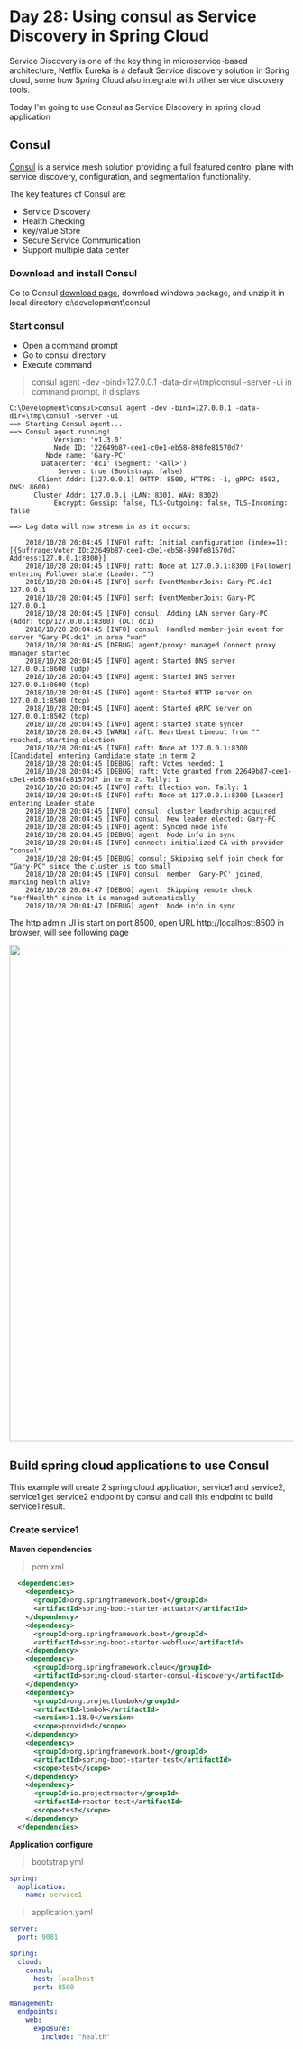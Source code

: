 # Day 28: Using consul as Service Discovery in Spring Cloud

Service Discovery is one of the key thing in microservice-based architecture, Netflix Eureka is a default Service discovery solution in Spring cloud, some how Spring Cloud also integrate with other service discovery tools.

Today I'm going to use Consul as Service Discovery in spring cloud application

## Consul

[Consul](https://www.consul.io/) is a service mesh solution providing a full featured control plane with service discovery, configuration, and segmentation functionality.

The key features of Consul are:
- Service Discovery
- Health Checking
- key/value Store
- Secure Service Communication
- Support multiple data center

### Download and install Consul

Go to Consul [download page](https://www.consul.io/downloads.html), download windows package, and unzip it in local directory c:\development\consul

### Start consul

- Open a command prompt
- Go to consul directory
- Execute command
>consul agent -dev -bind=127.0.0.1 -data-dir=\tmp\consul -server -ui
in command prompt, it displays
```
C:\Development\consul>consul agent -dev -bind=127.0.0.1 -data-dir=\tmp\consul -server -ui
==> Starting Consul agent...
==> Consul agent running!
           Version: 'v1.3.0'
           Node ID: '22649b87-cee1-c0e1-eb58-898fe81570d7'
         Node name: 'Gary-PC'
        Datacenter: 'dc1' (Segment: '<all>')
            Server: true (Bootstrap: false)
       Client Addr: [127.0.0.1] (HTTP: 8500, HTTPS: -1, gRPC: 8502, DNS: 8600)
      Cluster Addr: 127.0.0.1 (LAN: 8301, WAN: 8302)
           Encrypt: Gossip: false, TLS-Outgoing: false, TLS-Incoming: false

==> Log data will now stream in as it occurs:

    2018/10/28 20:04:45 [INFO] raft: Initial configuration (index=1): [{Suffrage:Voter ID:22649b87-cee1-c0e1-eb58-898fe81570d7 Address:127.0.0.1:8300}]
    2018/10/28 20:04:45 [INFO] raft: Node at 127.0.0.1:8300 [Follower] entering Follower state (Leader: "")
    2018/10/28 20:04:45 [INFO] serf: EventMemberJoin: Gary-PC.dc1 127.0.0.1
    2018/10/28 20:04:45 [INFO] serf: EventMemberJoin: Gary-PC 127.0.0.1
    2018/10/28 20:04:45 [INFO] consul: Adding LAN server Gary-PC (Addr: tcp/127.0.0.1:8300) (DC: dc1)
    2018/10/28 20:04:45 [INFO] consul: Handled member-join event for server "Gary-PC.dc1" in area "wan"
    2018/10/28 20:04:45 [DEBUG] agent/proxy: managed Connect proxy manager started
    2018/10/28 20:04:45 [INFO] agent: Started DNS server 127.0.0.1:8600 (udp)
    2018/10/28 20:04:45 [INFO] agent: Started DNS server 127.0.0.1:8600 (tcp)
    2018/10/28 20:04:45 [INFO] agent: Started HTTP server on 127.0.0.1:8500 (tcp)
    2018/10/28 20:04:45 [INFO] agent: Started gRPC server on 127.0.0.1:8502 (tcp)
    2018/10/28 20:04:45 [INFO] agent: started state syncer
    2018/10/28 20:04:45 [WARN] raft: Heartbeat timeout from "" reached, starting election
    2018/10/28 20:04:45 [INFO] raft: Node at 127.0.0.1:8300 [Candidate] entering Candidate state in term 2
    2018/10/28 20:04:45 [DEBUG] raft: Votes needed: 1
    2018/10/28 20:04:45 [DEBUG] raft: Vote granted from 22649b87-cee1-c0e1-eb58-898fe81570d7 in term 2. Tally: 1
    2018/10/28 20:04:45 [INFO] raft: Election won. Tally: 1
    2018/10/28 20:04:45 [INFO] raft: Node at 127.0.0.1:8300 [Leader] entering Leader state
    2018/10/28 20:04:45 [INFO] consul: cluster leadership acquired
    2018/10/28 20:04:45 [INFO] consul: New leader elected: Gary-PC
    2018/10/28 20:04:45 [INFO] agent: Synced node info
    2018/10/28 20:04:45 [DEBUG] agent: Node info in sync
    2018/10/28 20:04:45 [INFO] connect: initialized CA with provider "consul"
    2018/10/28 20:04:45 [DEBUG] consul: Skipping self join check for "Gary-PC" since the cluster is too small
    2018/10/28 20:04:45 [INFO] consul: member 'Gary-PC' joined, marking health alive
    2018/10/28 20:04:47 [DEBUG] agent: Skipping remote check "serfHealth" since it is managed automatically
    2018/10/28 20:04:47 [DEBUG] agent: Node info in sync
```

The http admin UI is start on port 8500, open URL http://localhost:8500 in browser, will see following page

<img width="880" src="https://user-images.githubusercontent.com/3359299/47623988-88addc80-daed-11e8-8454-8e9c9eb790f3.PNG" />

## Build spring cloud applications to use Consul

This example will create 2 spring cloud application, service1 and service2, service1 get service2 endpoint by consul and call this endpoint to build service1 result.

### Create service1

**Maven dependencies**
>pom.xml
```xml
  <dependencies>
    <dependency>
      <groupId>org.springframework.boot</groupId>
      <artifactId>spring-boot-starter-actuator</artifactId>
    </dependency>
    <dependency>
      <groupId>org.springframework.boot</groupId>
      <artifactId>spring-boot-starter-webflux</artifactId>
    </dependency>
    <dependency>
      <groupId>org.springframework.cloud</groupId>
      <artifactId>spring-cloud-starter-consul-discovery</artifactId>
    </dependency>
    <dependency>
      <groupId>org.projectlombok</groupId>
      <artifactId>lombok</artifactId>
      <version>1.18.0</version>
      <scope>provided</scope>
    </dependency>
    <dependency>
      <groupId>org.springframework.boot</groupId>
      <artifactId>spring-boot-starter-test</artifactId>
      <scope>test</scope>
    </dependency>
    <dependency>
      <groupId>io.projectreactor</groupId>
      <artifactId>reactor-test</artifactId>
      <scope>test</scope>
    </dependency>
  </dependencies>
```

**Application configure**
>bootstrap.yml
```yaml
spring:
  application:
    name: service1
```    

>application.yaml
```yaml
server:
  port: 9081

spring:
  cloud:
    consul:
      host: localhost
      port: 8500

management:
  endpoints:
    web:
      exposure:
        include: "health"
```        



